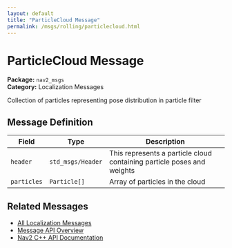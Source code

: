 ```yaml
---
layout: default
title: "ParticleCloud Message"
permalink: /msgs/rolling/particlecloud.html
---
```


# ParticleCloud Message

**Package:** `nav2_msgs`  
**Category:** Localization Messages

Collection of particles representing pose distribution in particle filter

## Message Definition

| Field | Type | Description |
|-------|------|-------------|
| `header` | `std_msgs/Header` | This represents a particle cloud containing particle poses and weights |
| `particles` | `Particle[]` | Array of particles in the cloud |



## Related Messages

- [All Localization Messages](/rolling/msgs/index.html#localization-messages)
- [Message API Overview](/rolling/msgs/index.html)
- [Nav2 C++ API Documentation](/rolling/html/index.html)

